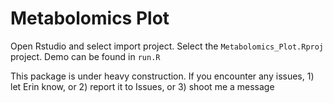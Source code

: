 # Metabolomics Plot

Open Rstudio and select import project. Select the `Metabolomics_Plot.Rproj` project. Demo can be found in `run.R`

This package is under heavy construction. If you encounter any issues, 1) let Erin know, or 2) report it to Issues, or 3) shoot me a message

